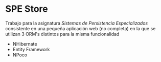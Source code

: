 SPE Store
===================

Trabajo para la asignatura *Sistemas de Persistencia Especializados* consistente en una pequeña aplicación web (no completa) en la que se utilizan 3 ORM's distintos para la misma funcionalidad

 - NHibernate
 - Entity Framework
 - NPoco

 